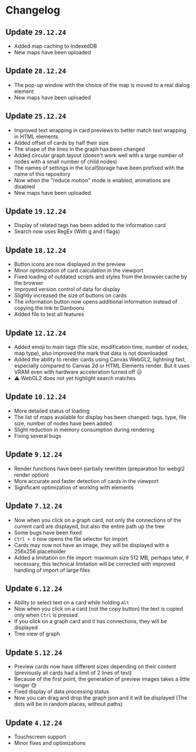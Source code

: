 # Changelog

## Update `29.12.24`

- Added map caching to IndexedDB
- New maps have been uploaded

## Update `28.12.24`

- The pop-up window with the choice of the map is moved to a real dialog element
- New maps have been uploaded

## Update `25.12.24`

- Improved text wrapping in card previews to better match text wrapping in HTML elements
- Added offset of cards by half their size
- The shape of the lines in the graph has been changed
- Added circular graph layout (doesn't work well with a large number of nodes with a small number of child nodes)
- The names of settings in the localStorage have been prefixed with the name of this repository
- Now when the "reduce motion" mode is enabled, animations are disabled
- New maps have been uploaded

## Update `19.12.24`

- Display of related tags has been added to the information card
- Search now uses RegEx (With g and i flags)

## Update `18.12.24`

- Button icons are now displayed in the preview
- Minor optimization of card calculation in the viewport
- Fixed loading of outdated scripts and styles from the browser cache by the browser
- Improved version control of data for display
- Slightly increased the size of buttons on cards
- The information button now opens additional information instead of copying the link to Danbooru
- Added file to test all features

## Update `12.12.24`

- Added emoji to main tags (file size, modification time, number of nodes, map type), also improved the mark that data is not downloaded
- Added the ability to render cards using Canvas WebGL2, lightning fast, especially compared to Canvas 2d or HTML Elements render. But it uses VRAM even with hardware acceleration turned off 😥
- ⚠ WebGL2 does not yet highlight search matches

## Update `10.12.24`

- More detailed status of loading
- The list of maps available for display has been changed: tags, type, file size, number of nodes have been added
- Slight reduction in memory consumption during rendering
- Fixing several bugs

## Update `9.12.24`

- Render functions have been partially rewritten (preparation for webgl2 render option)
- More accurate and faster detection of cards in the viewport
- Significant optimization of working with elements

## Update `7.12.24`

- Now when you click on a graph card, not only the connections of the current card are displayed, but also the entire path up the tree
- Some bugs have been fixed
- `Ctrl + O` now opens the file selector for import
- Cards may now not have an image, they will be displayed with a 256x256 placeholder
- Added a limitation on file import: maximum size 512 MB, perhaps later, if necessary, this technical limitation will be corrected with improved handling of import of large files

## Update `6.12.24`

- Ability to select text on a card while holding `Alt`
- Now when you click on a card (not the copy button) the text is copied only when `Ctrl` is pressed
- If you click on a graph card and it has connections, they will be displayed
- Tree view of graph

## Update `5.12.24`

- Preview cards now have different sizes depending on their content (previously all cards had a limit of 2 lines of text)
- Because of the first point, the generation of preview images takes a little longer 😓
- Fixed display of data processing status
- Now you can drag and drop the graph json and it will be displayed (The dots will be in random places, without paths)

## Update `4.12.24`

- Touchscreen support
- Minor fixes and optimizations
